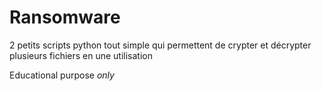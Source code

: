 # Ransomware
2 petits scripts python tout simple qui permettent de crypter et décrypter plusieurs fichiers en une utilisation 

Educational purpose _only_
